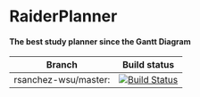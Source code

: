 # RaiderPlanner
#### The best study planner since the Gantt Diagram




| Branch  | Build status  |
| ------------- | ------------- |
| rsanchez-wsu/master: | [![Build Status](https://api.travis-ci.org/rsanchez-wsu/RaiderPlanner.svg?branch=master)](https://travis-ci.org/rsanchez-wsu/RaiderPlanner)  |



